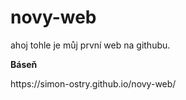 # novy-web
 ahoj tohle je můj první web na githubu.
<p><B>  Báseň </B></p>
https://simon-ostry.github.io/novy-web/
